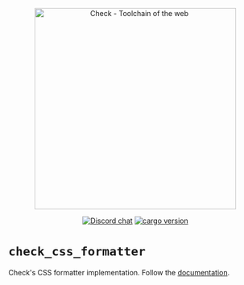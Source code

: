 <p align="center">
	<img alt="Check - Toolchain of the web" width="400" src="https://raw.githubusercontent.com/checkjs/resources/main/svg/slogan-light-transparent.svg"/>
</p>

<div align="center">

[![Discord chat][discord-badge]][discord-url]
[![cargo version][cargo-badge]][cargo-url]

[discord-badge]: https://badgen.net/discord/online-members/BypW39g6Yc?icon=discord&label=discord&color=green
[discord-url]: https://checkjs.dev/chat
[cargo-badge]: https://badgen.net/crates/v/check_css_formatter?&color=green
[cargo-url]: https://crates.io/crates/check_css_formatter/

</div>

# `check_css_formatter`

Check's CSS formatter implementation. Follow the [documentation](https://docs.rs/check_css_formatter/).
